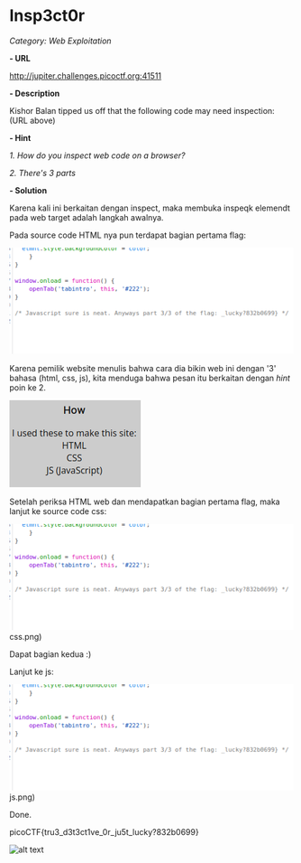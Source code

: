 # Insp3ct0r

*Category: Web Exploitation*

**- URL**

http://jupiter.challenges.picoctf.org:41511

**- Description**

Kishor Balan tipped us off that the following code may need inspection: (URL above)

**- Hint**

*1. How do you inspect web code on a browser?*

*2. There's 3 parts*

**- Solution**

Karena kali ini berkaitan dengan inspect, maka membuka inspeqk elemendt pada web target adalah langkah awalnya.

Pada source code HTML nya pun terdapat bagian pertama flag:

![alt text](https://raw.githubusercontent.com/nuzulh/CTF-WriteUp/main/picoCTF/Insp3ct0r/js.png)

Karena pemilik website menulis bahwa cara dia bikin web ini dengan '3' bahasa (html, css, js), kita menduga bahwa pesan itu berkaitan dengan *hint* poin ke 2.

![alt text](https://raw.githubusercontent.com/nuzulh/CTF-WriteUp/main/picoCTF/Insp3ct0r/how.png)

Setelah periksa HTML web dan mendapatkan bagian pertama flag, maka lanjut ke source code css:

![alt text](https://raw.githubusercontent.com/nuzulh/CTF-WriteUp/main/picoCTF/Insp3ct0r/js.png)css.png)

Dapat bagian kedua :)

Lanjut ke js:

![alt text](https://raw.githubusercontent.com/nuzulh/CTF-WriteUp/main/picoCTF/Insp3ct0r/js.png)js.png)

Done.

picoCTF{tru3_d3t3ct1ve_0r_ju5t_lucky?832b0699}

![alt text](https://media.giphy.com/media/lgcUUCXgC8mEo/giphy.gif)
